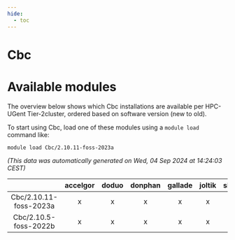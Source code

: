 ```yaml
---
hide:
  - toc
---
```


Cbc
===

# Available modules


The overview below shows which Cbc installations are available per HPC-UGent Tier-2cluster, ordered based on software version (new to old).

To start using Cbc, load one of these modules using a `module load` command like:

```shell
module load Cbc/2.10.11-foss-2023a
```

*(This data was automatically generated on Wed, 04 Sep 2024 at 14:24:03 CEST)*  

| |accelgor|doduo|donphan|gallade|joltik|shinx|skitty|
| :---: | :---: | :---: | :---: | :---: | :---: | :---: | :---: |
|Cbc/2.10.11-foss-2023a|x|x|x|x|x|x|x|
|Cbc/2.10.5-foss-2022b|x|x|x|x|x|-|x|
